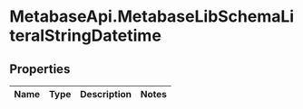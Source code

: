 # MetabaseApi.MetabaseLibSchemaLiteralStringDatetime

## Properties

Name | Type | Description | Notes
------------ | ------------- | ------------- | -------------


